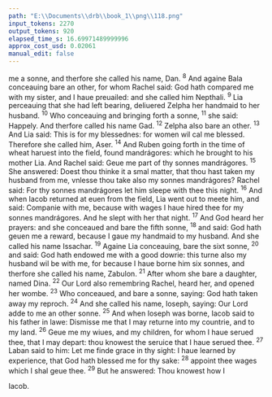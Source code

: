 ```yaml
---
path: "E:\\Documents\\drb\\book_1\\png\\118.png"
input_tokens: 2270
output_tokens: 920
elapsed_time_s: 16.69971489999996
approx_cost_usd: 0.02061
manual_edit: false
---
```

me a sonne, and therfore she called his name, Dan.
<sup>8</sup> And againe Bala conceauing bare an other, for whom Rachel said: God hath compared me with my sister, and
I haue preuailed: and she called him Nepthali. <sup>9</sup> Lia perceauing that she had left bearing, deliuered Zelpha her
handmaid to her husband. <sup>10</sup> Who conceauing and bringing forth a sonne, <sup>11</sup> she said: Happely. And therfore
called his name Gad. <sup>12</sup> Zelpha also bare an other.
<sup>13</sup> And Lia said: This is for my blessednes: for women wil
cal me blessed. Therefore she called him, Aser. <sup>14</sup> And Ruben
going forth in the time of wheat haruest into the field, found
mandrágores: which he brought to his mother Lia. And
Rachel said: Geue me part of thy sonnes mandrágores.
<sup>15</sup> She answered: Doest thou thinke it a smal matter, that
thou hast taken my husband from me, vnlesse thou take also
my sonnes mandrágores? Rachel said: For thy sonnes mandrágores let him sleepe with thee this night. <sup>16</sup> And when
Iacob returned at euen from the field, Lia went out to
meete him, and said: Companie with me, because with
wages I haue hired thee for my sonnes mandrágores. And
he slept with her that night. <sup>17</sup> And God heard her prayers:
and she conceaued and bare the fifth sonne, <sup>18</sup> and said: God
hath geuen me a reward, because I gaue my handmaid to
my husband. And she called his name Issachar. <sup>19</sup> Againe
Lia conceauing, bare the sixt sonne, <sup>20</sup> and said: God hath
endowed me with a good dowrie: this turne also my husband wil be with me, for because I haue borne him six
sonnes, and therfore she called his name, Zabulon. <sup>21</sup> After
whom she bare a daughter, named Dina. <sup>22</sup> Our Lord also
remembring Rachel, heard her, and opened her wombe.
<sup>23</sup> Who conceaued, and bare a sonne, saying: God hath taken
away my reproch. <sup>24</sup> And she called his name, Ioseph,
saying: Our Lord adde to me an other sonne. <sup>25</sup> And when
Ioseph was borne, Iacob said to his father in lawe: Dismisse
me that I may returne into my countrie, and to my land.
<sup>26</sup> Geue me my wiues, and my children, for whom I haue
serued thee, that I may depart: thou knowest the seruice
that I haue serued thee. <sup>27</sup> Laban said to him: Let me finde
grace in thy sight: I haue learned by experience, that God
hath blessed me for thy sake: <sup>28</sup> appoint thee wages which
I shal geue thee. <sup>29</sup> But he answered: Thou knowest how I

[^1]: Holie Scripture saith S. Augustin would neuer haue mentioned such womanlie desires, but to admonish vs to seeke great misteries therin. li. 22. c. 50. cont. Faustum.

<aside>Iacob.</aside>